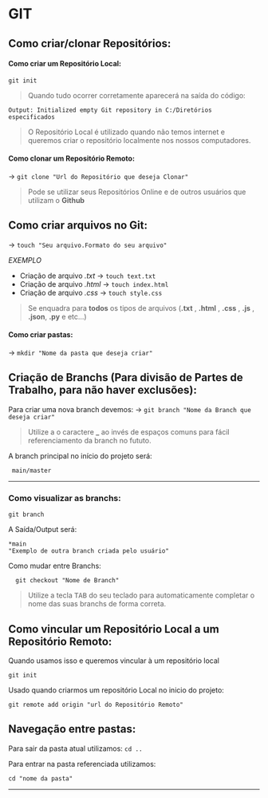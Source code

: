 # GIT

## Como criar/clonar Repositórios:

#### Como criar um Repositório Local:

 `git init`

> Quando tudo ocorrer corretamente aparecerá na saída do código: 

`Output: Initialized empty Git repository in C:/Diretórios especificados`

>O Repositório Local é utilizado quando não temos internet e queremos criar o repositório localmente nos nossos computadores. 

#### Como clonar um Repositório Remoto:

-> `git clone "Url do Repositório que deseja Clonar"`

> Pode se utilizar seus Repositórios Online e de outros usuários que utilizam o **Github**   
> 
## Como criar arquivos no Git:

-> `touch "Seu arquivo.Formato do seu arquivo"`

*EXEMPLO* 
 - Criação de arquivo *.txt* 
-> `touch text.txt`
- Criação de arquivo *.html*
-> `touch index.html`
- Criação de arquivo *.css*
-> `touch style.css`

> Se enquadra para **todos** os tipos de arquivos (**.txt** , **.html** , **.css** , **.js** , **.json**, **.py** e etc...)

#### Como criar pastas:

-> `mkdir "Nome da pasta que deseja criar"`


## Criação de Branchs (Para divisão de Partes de Trabalho, para não haver exclusões):
Para criar uma nova branch devemos: 
-> `git branch "Nome da Branch que deseja criar"`

> Utilize a o caractere **_** ao invés de espaços comuns para fácil referenciamento da branch no fututo.

A branch principal no início do projeto será: 

     main/master
___
### Como visualizar as branchs:

`git branch`

A Saída/Output será:

    *main
    "Exemplo de outra branch criada pelo usuário"

  Como mudar entre Branchs:

      git checkout "Nome de Branch"

> Utilize a tecla <kbd>TAB</kbd> do seu teclado para automaticamente completar o nome das suas branchs de forma correta.

## Como vincular um Repositório Local a um Repositório Remoto:

Quando usamos isso e queremos vincular à um repositório local
  
    git init

Usado quando criarmos um repositório Local no inicio do projeto:  

    git remote add origin "url do Repositório Remoto"


## Navegação entre pastas:
Para sair da pasta atual utilizamos:
`cd ..` 

 Para entrar na pasta referenciada utilizamos:

    cd "nome da pasta"

 
___




